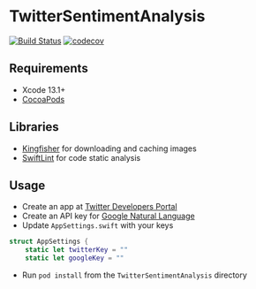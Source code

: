 # TwitterSentimentAnalysis

[![Build Status](https://app.bitrise.io/app/1acd1fc4d0fe46dc/status.svg?token=utCTDlvxwMbPO3Yb3oOTaA&branch=main)](https://app.bitrise.io/app/1acd1fc4d0fe46dc)
[![codecov](https://codecov.io/gh/ciceroduarte/TwitterSentimentAnalysis/branch/main/graph/badge.svg?token=Tjwx4An7KE)](https://codecov.io/gh/ciceroduarte/TwitterSentimentAnalysis)

## Requirements

- Xcode 13.1+
- [CocoaPods](http://cocoapods.org/)

## Libraries

- [Kingfisher](https://github.com/onevcat/Kingfisher) for downloading and caching images
- [SwiftLint](https://github.com/realm/SwiftLint) for code static analysis

## Usage

- Create an app at [Twitter Developers Portal](http://developer.marvel.com)
- Create an API key for [Google Natural Language](https://cloud.google.com/natural-language/)
- Update `AppSettings.swift` with your keys

```swift
struct AppSettings {
    static let twitterKey = ""
    static let googleKey = ""
```

- Run `pod install` from the `TwitterSentimentAnalysis` directory
